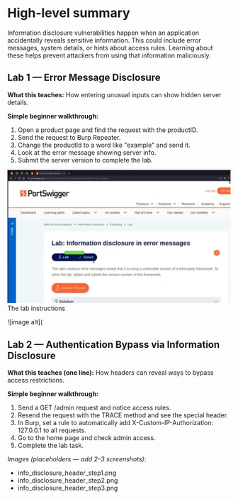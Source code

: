 # High-level summary

Information disclosure vulnerabilities happen when an application accidentally reveals sensitive information. This could include error messages, system details, or hints about access rules. Learning about these helps prevent attackers from using that information maliciously.

## Lab 1 — Error Message Disclosure

**What this teaches:** How entering unusual inputs can show hidden server details.

**Simple beginner walkthrough:**

1. Open a product page and find the request with the productID.
2. Send the request to Burp Repeater.
3. Change the productId to a word like "example" and send it.
4. Look at the error message showing server info.
5. Submit the server version to complete the lab.

![image alt](https://github.com/Lispectree/web-sec/blob/0ba928deb2a195ef8c2dc7ecad1253739f3719d6/web-security-labs/labs/information-disclosure/INFORMATION%20LAB1%20PHOTO1.jpg)
The lab instructions


![image alt](

## Lab 2 — Authentication Bypass via Information Disclosure

**What this teaches (one line):** How headers can reveal ways to bypass access restrictions.

**Simple beginner walkthrough:**

1. Send a GET /admin request and notice access rules.
2. Resend the request with the TRACE method and see the special header.
3. In Burp, set a rule to automatically add X-Custom-IP-Authorization: 127.0.0.1 to all requests.
4. Go to the home page and check admin access.
5. Complete the lab task.

*Images (placeholders — add 2–3 screenshots):*

* info\_disclosure\_header\_step1.png
* info\_disclosure\_header\_step2.png
* info\_disclosure\_header\_step3.png


